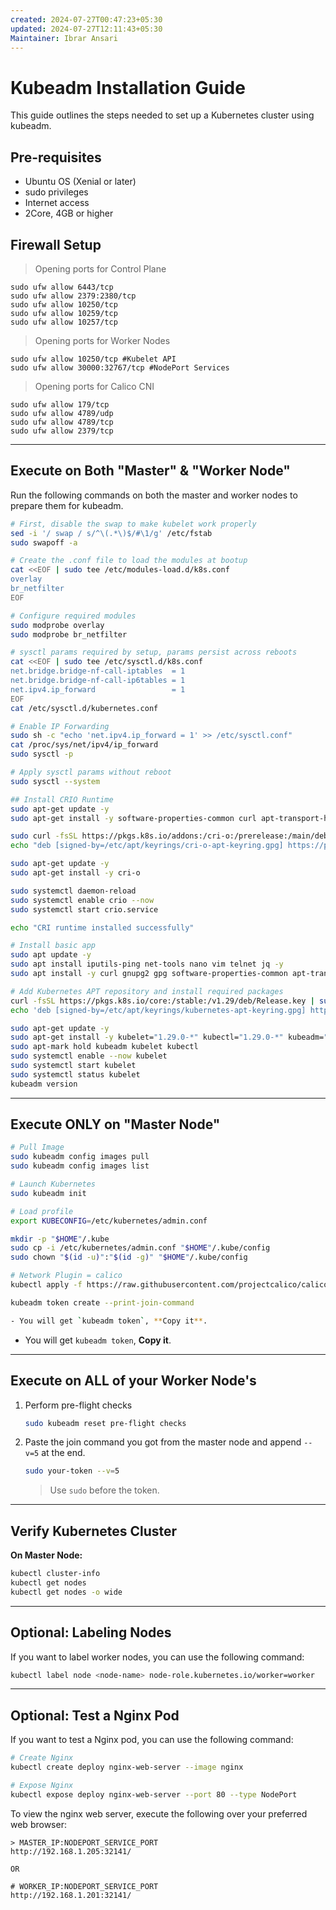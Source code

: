 ```yaml
---
created: 2024-07-27T00:47:23+05:30
updated: 2024-07-27T12:11:43+05:30
Maintainer: Ibrar Ansari
---
```

# Kubeadm Installation Guide

This guide outlines the steps needed to set up a Kubernetes cluster using kubeadm.

## Pre-requisites

- Ubuntu OS (Xenial or later)
- sudo privileges
- Internet access
- 2Core, 4GB or higher

## Firewall Setup

> Opening ports for Control Plane
```
sudo ufw allow 6443/tcp
sudo ufw allow 2379:2380/tcp
sudo ufw allow 10250/tcp
sudo ufw allow 10259/tcp
sudo ufw allow 10257/tcp
```
> Opening ports for Worker Nodes
```
sudo ufw allow 10250/tcp #Kubelet API
sudo ufw allow 30000:32767/tcp #NodePort Services
```
>  Opening ports for Calico CNI
```
sudo ufw allow 179/tcp
sudo ufw allow 4789/udp
sudo ufw allow 4789/tcp
sudo ufw allow 2379/tcp
```

---
## Execute on Both "Master" & "Worker Node"

Run the following commands on both the master and worker nodes to prepare them for kubeadm.

```bash
# First, disable the swap to make kubelet work properly
sed -i '/ swap / s/^\(.*\)$/#\1/g' /etc/fstab
sudo swapoff -a

# Create the .conf file to load the modules at bootup
cat <<EOF | sudo tee /etc/modules-load.d/k8s.conf
overlay
br_netfilter
EOF

# Configure required modules
sudo modprobe overlay
sudo modprobe br_netfilter

# sysctl params required by setup, params persist across reboots
cat <<EOF | sudo tee /etc/sysctl.d/k8s.conf
net.bridge.bridge-nf-call-iptables  = 1
net.bridge.bridge-nf-call-ip6tables = 1
net.ipv4.ip_forward                 = 1
EOF
cat /etc/sysctl.d/kubernetes.conf

# Enable IP Forwarding
sudo sh -c "echo 'net.ipv4.ip_forward = 1' >> /etc/sysctl.conf"
cat /proc/sys/net/ipv4/ip_forward
sudo sysctl -p

# Apply sysctl params without reboot
sudo sysctl --system

## Install CRIO Runtime
sudo apt-get update -y
sudo apt-get install -y software-properties-common curl apt-transport-https ca-certificates gpg

sudo curl -fsSL https://pkgs.k8s.io/addons:/cri-o:/prerelease:/main/deb/Release.key | sudo gpg --dearmor -o /etc/apt/keyrings/cri-o-apt-keyring.gpg
echo "deb [signed-by=/etc/apt/keyrings/cri-o-apt-keyring.gpg] https://pkgs.k8s.io/addons:/cri-o:/prerelease:/main/deb/ /" | sudo tee /etc/apt/sources.list.d/cri-o.list

sudo apt-get update -y
sudo apt-get install -y cri-o

sudo systemctl daemon-reload
sudo systemctl enable crio --now
sudo systemctl start crio.service

echo "CRI runtime installed successfully"

# Install basic app
sudo apt update -y
sudo apt install iputils-ping net-tools nano vim telnet jq -y
sudo apt install -y curl gnupg2 gpg software-properties-common apt-transport-https ca-certificates

# Add Kubernetes APT repository and install required packages
curl -fsSL https://pkgs.k8s.io/core:/stable:/v1.29/deb/Release.key | sudo gpg --dearmor -o /etc/apt/keyrings/kubernetes-apt-keyring.gpg
echo 'deb [signed-by=/etc/apt/keyrings/kubernetes-apt-keyring.gpg] https://pkgs.k8s.io/core:/stable:/v1.29/deb/ /' | sudo tee /etc/apt/sources.list.d/kubernetes.list

sudo apt-get update -y
sudo apt-get install -y kubelet="1.29.0-*" kubectl="1.29.0-*" kubeadm="1.29.0-*"
sudo apt-mark hold kubeadm kubelet kubectl
sudo systemctl enable --now kubelet
sudo systemctl start kubelet
sudo systemctl status kubelet
kubeadm version
```

---

## Execute ONLY on "Master Node"

```bash
# Pull Image
sudo kubeadm config images pull
sudo kubeadm config images list

# Launch Kubernetes
sudo kubeadm init

# Load profile
export KUBECONFIG=/etc/kubernetes/admin.conf

mkdir -p "$HOME"/.kube
sudo cp -i /etc/kubernetes/admin.conf "$HOME"/.kube/config
sudo chown "$(id -u)":"$(id -g)" "$HOME"/.kube/config

# Network Plugin = calico
kubectl apply -f https://raw.githubusercontent.com/projectcalico/calico/v3.26.0/manifests/calico.yaml

kubeadm token create --print-join-command

- You will get `kubeadm token`, **Copy it**.
```

- You will get `kubeadm token`, **Copy it**.

---

## Execute on ALL of your Worker Node's

1. Perform pre-flight checks

   ```bash
   sudo kubeadm reset pre-flight checks
   ```

2. Paste the join command you got from the master node and append `--v=5` at the end.

   ```bash
   sudo your-token --v=5
   ```

   > Use `sudo` before the token.

---

## Verify Kubernetes Cluster

**On Master Node:**

```bash
kubectl cluster-info
kubectl get nodes
kubectl get nodes -o wide
```

---

## Optional: Labeling Nodes

If you want to label worker nodes, you can use the following command:

```bash
kubectl label node <node-name> node-role.kubernetes.io/worker=worker
```

---

## Optional: Test a Nginx Pod

If you want to test a Nginx pod, you can use the following command:

```bash
# Create Nginx
kubectl create deploy nginx-web-server --image nginx

# Expose Nginx
kubectl expose deploy nginx-web-server --port 80 --type NodePort
```

To view the nginx web server, execute the following over your preferred web browser:
```
> MASTER_IP:NODEPORT_SERVICE_PORT
http://192.168.1.205:32141/

OR

# WORKER_IP:NODEPORT_SERVICE_PORT
http://192.168.1.201:32141/
```